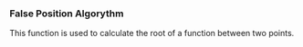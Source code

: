 ### False Position Algorythm
This function is used to calculate the root of a function between two points.
